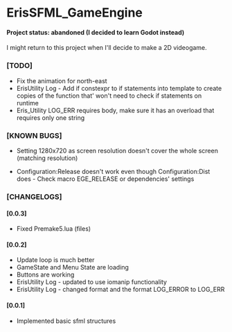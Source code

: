 # ErisSFML_GameEngine
#### Project status: abandoned (I decided to learn Godot instead)
I might return to this project when I'll decide to make a 2D videogame.



### \[TODO]    
- Fix the animation for north-east    
- ErisUtility Log - Add if constexpr to if statements into template to create copies of the function that' won't need to check if statements on runtime   
- Eris_Utility LOG_ERR requires body, make sure it has an overload that requires only one string   


### \[KNOWN BUGS]

- Setting 1280x720 as screen resolution doesn't cover the whole screen (matching resolution)

- Configuration:Release doesn't work even though Configuration:Dist does - Check macro EGE_RELEASE or dependencies' settings

### \[CHANGELOGS]
#### \[0.0.3]
- Fixed Premake5.lua (files)

#### \[0.0.2]
- Update loop is much better
- GameState and Menu State are loading
- Buttons are working
- ErisUtility Log - updated to use iomanip functionality
- ErisUtility Log - changed format and the format LOG_ERROR to LOG_ERR

#### \[0.0.1]
- Implemented basic sfml structures

